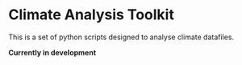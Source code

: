 # Climate Analysis Toolkit

This is a set of python scripts designed to analyse climate datafiles.

**Currently in development**
